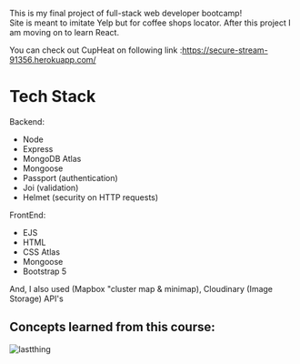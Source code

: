 This is my final project of full-stack web developer bootcamp! <br> Site is meant to imitate Yelp but for coffee shops locator. After this project I am moving on to learn React.

You can check out CupHeat on following link :https://secure-stream-91356.herokuapp.com/

<h1> Tech Stack </h1>
Backend:
<ul>
  
  <li>Node</li>
  <li>Express</li>
  <li>MongoDB Atlas</li>
  <li>Mongoose</li>
  <li>Passport (authentication)</li>
  <li>Joi (validation)</li>
  <li>Helmet (security on HTTP requests)</li>
</ul>

FrontEnd:
<ul>
  
  <li>EJS</li>
  <li>HTML</li>
  <li>CSS Atlas</li>
  <li>Mongoose</li>
  <li>Bootstrap 5</li>

</ul>

And, I also used (Mapbox "cluster map & minimap), Cloudinary (Image Storage) API's
<h2> Concepts learned from this course:</h2>

![lastthing](https://user-images.githubusercontent.com/130024303/233155687-7e40c949-9481-4db7-8a81-c6073f513dc0.png)



